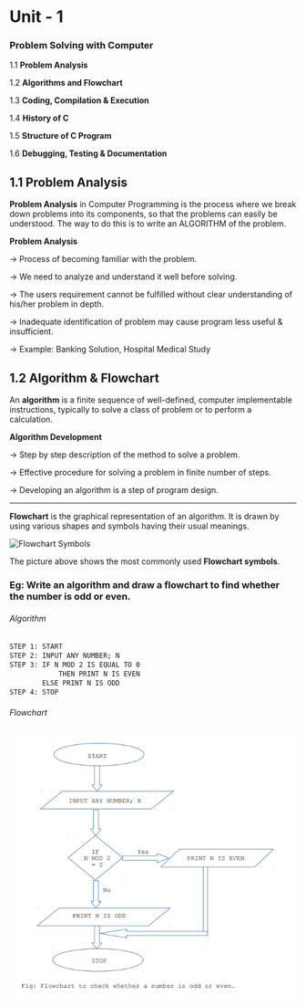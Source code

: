 # Unit - 1
### Problem Solving with Computer

1.1 **Problem Analysis**

1.2 **Algorithms and Flowchart**

1.3 **Coding, Compilation & Execution**

1.4 **History of C**

1.5 **Structure of C Program**

1.6 **Debugging, Testing & Documentation**

## 1.1 Problem Analysis

**Problem Analysis** in Computer Programming is the process where we break down problems into its components, so that the problems can easily be understood. The way to do this is to write an ALGORITHM of the problem.

 **Problem Analysis**

→ Process of becoming familiar with the problem.

→ We need to analyze and understand it well before solving.

→ The users requirement cannot be fulfilled without clear understanding of his/her 
  problem in depth. 

→ Inadequate identification of problem may cause program less useful & insufficient.

→ Example: Banking Solution, Hospital Medical Study

## 1.2 Algorithm & Flowchart

An **algorithm** is a finite sequence of well-defined, computer implementable instructions, typically to solve a class of problem or to perform a calculation.

**Algorithm Development**

→ Step by step description of the method to solve a problem.

→ Effective procedure for solving a problem in finite number of steps.

→ Developing an algorithm is a step of program design.

-----
**Flowchart** is the graphical representation of an algorithm. It is drawn by using various shapes and symbols having their usual meanings.

![Flowchart Symbols](https://github.com/Amrit-Campus/Notes/blob/main/Sem1/CSC-110/Unit%201%20-%20Problem%20Solving%20with%20Computer/flowchart%20symbols.jpg?raw=true)

The picture above shows the most commonly used **Flowchart symbols**.


### Eg: Write an algorithm and draw a flowchart to find whether the number is odd or even.

###### Algorithm
```
STEP 1: START
STEP 2: INPUT ANY NUMBER; N
STEP 3: IF N MOD 2 IS EQUAL TO 0
            THEN PRINT N IS EVEN
        ELSE PRINT N IS ODD
STEP 4: STOP 
```
###### Flowchart
![Flowchart for Odd or Even](https://github.com/amrit-campus/CSIT-Notes/blob/main/Sem1/CSC-110/Unit%201%20-%20Problem%20Solving%20with%20Computer/odd-or-even.PNG?raw=true)
